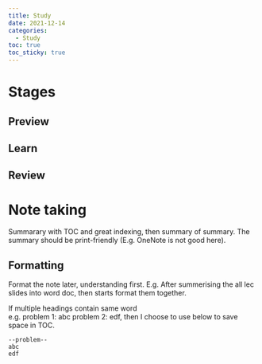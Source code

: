 ```yaml
---
title: Study
date: 2021-12-14
categories:
  - Study
toc: true
toc_sticky: true
---
```


# Stages

## Preview
## Learn
## Review

# Note taking

Summarary with TOC and great indexing, then summary of summary. The summary should be print-friendly (E.g. OneNote is not good here).

## Formatting
Format the note later, understanding first. E.g. After summerising the all lec slides into word doc, then starts format them together.

If multiple headings contain same word   
e.g. problem 1: abc problem 2: edf, then I choose to use below to save space in TOC.
```
--problem--
abc
edf
```



